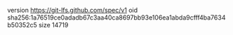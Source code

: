 version https://git-lfs.github.com/spec/v1
oid sha256:1a76519ce0adadb67c3aa40ca8697bb93e106ea1abda9cfff4ba7634b50352c5
size 14719
